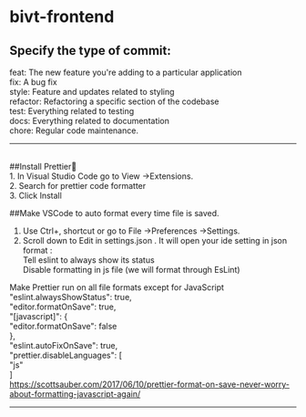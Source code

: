 # bivt-frontend
## Specify the type of commit:
feat: The new feature you're adding to a particular application <br />
fix: A bug fix <br />
style: Feature and updates related to styling <br />
refactor: Refactoring a specific section of the codebase <br />
test: Everything related to testing <br />
docs: Everything related to documentation <br />
chore: Regular code maintenance. <br />
<hr><br />
##Install Prettier💅<br />
1. In Visual Studio Code go to View ->Extensions.<br />
2. Search for prettier code formatter<br />
3. Click Install<br />

##Make VSCode to auto format every time file is saved.<br />
1. Use Ctrl+, shortcut or go to File ->Preferences ->Settings.<br />
2. Scroll down to Edit in settings.json . It will open your ide setting in json format :<br />
Tell eslint to always show its status<br />
Disable formatting in js file (we will format through EsLint)<br />

Make Prettier run on all file formats except for JavaScript<br />
"eslint.alwaysShowStatus": true,<br />
"editor.formatOnSave": true,<br />
"[javascript]": {<br />
   "editor.formatOnSave": false<br />
 },<br />
"eslint.autoFixOnSave": true,<br />
"prettier.disableLanguages": [<br />
    "js"<br />
]<br />
https://scottsauber.com/2017/06/10/prettier-format-on-save-never-worry-about-formatting-javascript-again/<br />
<hr><br />
